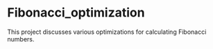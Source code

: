 # Fibonacci_optimization
This project discusses various optimizations for calculating Fibonacci numbers.
